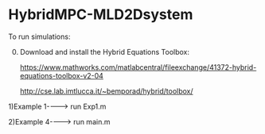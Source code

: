 # HybridMPC-MLD2Dsystem

To run simulations:


0) Download and install the Hybrid Equations Toolbox:


    https://www.mathworks.com/matlabcentral/fileexchange/41372-hybrid-equations-toolbox-v2-04

    http://cse.lab.imtlucca.it/~bemporad/hybrid/toolbox/    

1)Example 1----> run Exp1.m


2)Example 4----> run main.m

